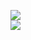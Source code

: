[![](https://img.shields.io/badge/Made%20With-Github%20Spray-lightgrey.svg?style=for-the-badge&logo=github)](https://github.com/Annihil/github-spray#14909)  
[![](https://i.imgur.com/2DrTn0Z.gif)](https://github.com/Annihil/github-spray)